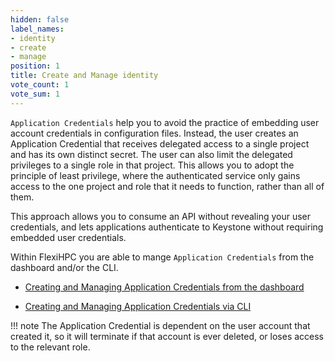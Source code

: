 ```yaml
---
hidden: false
label_names:
- identity
- create
- manage
position: 1
title: Create and Manage identity
vote_count: 1
vote_sum: 1
---
```


`Application Credentials` help you to avoid the practice of embedding user account credentials in configuration files. Instead, the user creates an Application Credential that receives delegated access to a single project and has its own distinct secret. The user can also limit the delegated privileges to a single role in that project. This allows you to adopt the principle of least privilege, where the authenticated service only gains access to the one project and role that it needs to function, rather than all of them.

This approach allows you to consume an API without revealing your user credentials, and lets applications authenticate to Keystone without requiring embedded user credentials.

Within FlexiHPC you are able to mange `Application Credentials` from the dashboard and/or the CLI.

- [Creating and Managing Application Credentials from the dashboard](creating-and-managing-application-credentials-with-the-dashboard.md)

- [Creating and Managing Application Credentials via CLI](creating-and-managing-application-credentials-via-cli.md)

!!! note
    The Application Credential is dependent on the user account that created it, so it will terminate if that account is ever deleted, or loses access to the relevant role.
